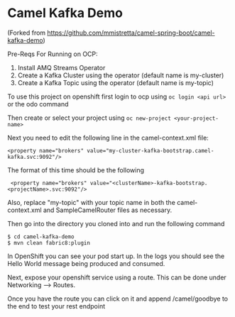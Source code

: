 # Camel Kafka Demo

(Forked from https://github.com/mmistretta/camel-spring-boot/camel-kafka-demo)

Pre-Reqs For Running on OCP:

1. Install AMQ Streams Operator
2. Create a Kafka Cluster using the operator (default name is my-cluster)
3. Create a Kafka Topic using the operator (default name is my-topic)

To use this project on openshift first login to ocp using 
`oc login <api url>` or the odo command

Then create or select your project using
`oc new-project <your-project-name>`

Next you need to edit the following line in the camel-context.xml file:

`<property name="brokers" value="my-cluster-kafka-bootstrap.camel-kafka.svc:9092"/>`

The format of this time should be the following

` <property name="brokers" value="<clusterName>-kafka-bootstrap.<projectName>.svc:9092"/>`

Also, replace "my-topic" with your topic name in both the camel-context.xml and SampleCamelRouter files as necessary. 

Then go into the directory you cloned into and run the following command

```
$ cd camel-kafka-demo
$ mvn clean fabric8:plugin
```

In OpenShift you can see your pod start up.  In the logs you should see the Hello World message being produced and consumed.  

Next, expose your openshift service using a route.  This can be done under Networking --> Routes.  

Once you have the route you can click on it and append /camel/goodbye to the end to test your rest endpoint
